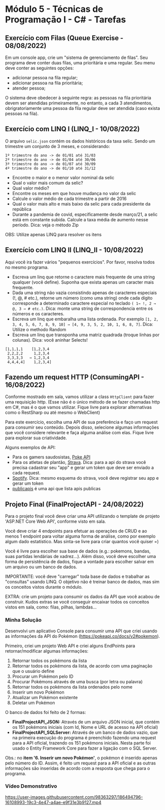 # Módulo 5 - Técnicas de Programação I - C# - Tarefas

## Exercício com Filas (Queue Exercise - 08/08/2022)

Em um console app, crie um "sistema de gerenciamento de filas". Seu programa deve conter duas filas, uma prioritária e uma regular. Seu menu deve conter as seguintes opções:
- adicionar pessoa na fila regular;
- adicionar pessoa na fila prioritária;
- atender pessoa;

O sistema deve obedecer à seguinte regra: as pessoas na fila prioritária devem ser atendidas primeiramente, no entanto, a cada 3 atendimentos, obrigratoriamente uma pessoa da fila regular deve ser atendida (caso exista pessoas na fila).

## Exercício com LINQ I (LINQ_I - 10/08/2022)

O arquivo `selic.json` contém os dados históricos da taxa selic. Sendo um trimestre um conjunto de 3 meses, e considerando:
```
1º trimestre do ano -> de 01/01 até 31/03
2º trimestre do ano -> de 01/04 até 30/06
3º trimestre do ano -> de 01/07 até 30/09
4º trimestre do ano -> de 01/10 até 31/12
```
- Encontre o maior e o menor valor nominal da selic
- Qual o valor mais comum da selic?
- Qual valor médio?
- Encontre os meses em que houve mudança no valor da selic
- Calcule o valor médio de cada trimestre a partir de 2016
- Qual o valor mais alto e mais baixo da selic para cada presidente da república
- Durante a pandemia de covid, especificamente desde março/21, a selic está em constante subida. Calcule a taxa média de aumento nesse período. Dica: veja o método Zip

OBS: Utilize apenas LINQ para resolver os itens

## Exercício com LINQ II (LINQ_II - 10/08/2022)

Aqui você ira fazer vários "pequenos exercícios". Por favor, resolva todos no mesmo programa.

- Escreva um linq que retorne o caractere mais frequente de uma string qualquer (você define). Suponha que exista apenas um caracter mais frequente.
- Dada uma string não vazia consistindo apenas de caracteres especiais (!, @, # etc.), retorne um número (como uma string) onde cada dígito corresponde a determinado caractere especial no teclado ```( 1→ !, 2 → @, 3 → # etc.)```. Dica: monte uma string de correspondencia entre os números e os caracteres.
- Escreva um linq que embaralha uma lista ordenada. Por exemplo ```[1, 2, 3, 4, 5, 6, 7, 8, 9, 10] → [4, 9, 3, 5, 2, 10, 1, 6, 8, 7]```. Dica: Utilize o methodo Random
- Escreva um linq que transponha uma matriz quadrada (troque linhas por colunas). Dica: você aninhar Selects!
```
[1,1,1,1    [1,2,3,4
 2,2,2,2     1,2,3,4
 3,3,3,3   → 1,2,3,4
 4,4,4,4]    1,2,3,4]
 ```

## Fazendo um request HTTP (ConsumingAPI - 16/08/2022)
Conforme mostrado em sala, vamos utilizar a class `HttpClient` para fazer uma requisição http. (Esse não é o único método de se fazer chamadas http em C#, mas é o que vamos utilizar. Fique livre para explorar alternativas como o RestSharp ou até mesmo o WebClient)

Para este exercício, escolha uma API de sua preferência e faço um request para consumir seu conteúdo. Depois disso, selecione algumas informações que você considere relevante e faça alguma análise com elas. Fique livre para explorar sua criatividade.

Alguns exemplos de API:
 - Para os gamers saudosistas, [Poke API](https://pokeapi.co/)
 - Para os atletas de plantão, [Strava](https://developers.strava.com/). Dica: para a api do strava você precisa cadastrar seu "app" e gerar um token que deve ser enviado a cada request.
 - [Spotify](https://developer.spotify.com/documentation/web-api/quick-start/). Dica: mesmo esquema do strava, você deve registrar seu app e gerar um token
 - [publicapis](https://api.publicapis.org/entries) é uma api que lista apis publicas

## Projeto Final (FinalProjectAPI - 24/08/2022)

Para o projeto final você deve criar uma API utilizando o template de projeto 'ASP.NET Core Web API', conforme visto em sala.

Você deve criar 4 endpoints para efetuar as operações de CRUD e ao menos 1 endpoint para voltar alguma forma de análise, como por exemplo algum dado estatístico. Mas sinta-se livre para criar quantos você quiser =)

Você é livre para escolher sua base de dados (e.g.: pokemons, bandas, suas partidas lendárias de xadrez...). Além disso, você deve escolher uma forma de persistência de dados, fique a vontade para escolher salvar em um arquivo ou um banco de dados.

IMPORTANTE: você deve "carregar" toda base de dados e trabalhar as "consultas" usando LINQ. O objetivo não é treinar banco de dados, mas sim os conceitos vistos durante o módulo.

EXTRA: crie um projeto para consumir os dados da API que você acabou de construir. Kudos extras se você conseguir encaixar todos os conceitos vistos em sala, como: filas, pilhas, lambdas...

### Minha Solução

Desenvolvi um aplicativo Console para consumir uma API que criei usando as informações da API do Pokémon (https://pokeapi.co/docs/v2#pokemon). 

Primeiro, criei um projeto Web API e criei alguns EndPoints para retornar/modificar algumas informações:
1. Retornar todos os pokémons da lista
2. Retornar todos os pokémons da lista, de acordo com uma paginação que o usuário define
3. Procurar um Pokémon pelo ID
4. Procurar Pokémons através de uma busca (por letra ou palavra)
5. Retornar todos os pokémons da lista ordenados pelo nome
6. Inserir um novo Pokémon
7. Atualizar um Pokémon existente
8. Deletar um Pokémon

O banco de dados foi feito de 2 formas:
- **FinalProjectAPI_JSON:** Através de um arquivo JSON inicial, que contém os 151 pokémons iniciais (com Id, Nome e URL de acesso na API oficial)
- **FinalProjectAPI_SQLServer:** Através de um banco de dados vazio, que na primeira execução do programa é preenchido fazendo uma request para a API oficial, trazendo os 151 pokémons iniciais. Nesta parte foi usado o Entity Framework Core para fazer a ligação com o SQL Server.

Obs.: no **item '6. Inserir um novo Pokémon'**, o pokémon é inserido apenas pelo número do ID. Assim, é feito um request para a API oficial e as outras informações são inseridas de acordo com a resposta que chega para o programa.

### Vídeo Demonstrativo
https://user-images.githubusercontent.com/98363297/186494796-16108993-19c3-4e47-a4ae-e9f31e3b9127.mp4

